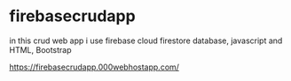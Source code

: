 # firebasecrudapp
in this crud web app i use firebase cloud firestore database, javascript and HTML, Bootstrap

https://firebasecrudapp.000webhostapp.com/
